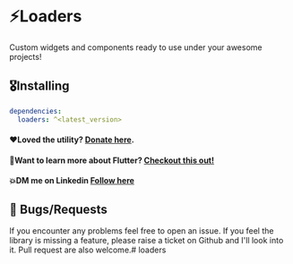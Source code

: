 # ⚡Loaders

Custom widgets and components ready to use under your awesome projects!

## 🎖Installing

```yaml
dependencies:
  loaders: ^<latest_version>
```



#### ❤Loved the utility? [Donate here](https://paypal.me/MahmoudA44?country.x=US&locale.x=en_US).
#### 🚀Want to learn more about Flutter? [Checkout this out!](https://web.telegram.org/k/#@DartWFlutter)
#### 💥DM me on Linkedin  [Follow here](https://www.linkedin.com/in/mazap64/)


## 🐛 Bugs/Requests

If you encounter any problems feel free to open an issue. If you feel the library is
missing a feature, please raise a ticket on Github and I'll look into it.
Pull request are also welcome.# loaders
